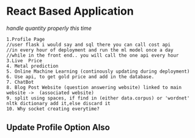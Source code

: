 # React Based Application



*handle quantity properly this time*
    
    1.Profile Page
    //user flask i would say and sql there you can call cost api
    //in every hour of deployment and run the ml model once a day
    //while in the front end.. you will call the one api every hour
    3.Live  Price
    4. Metal prediction
    5. Online Machine Learning (continously updating during deployment)
    6. Use api, to get gold price and add in the database.
    7. ChatBot
    8. Blog Post Website (question answering website) linked to main website ->  (associated website)
    9. split using spaces, if find in (either data.corpus) or 'wordnet' nltk dictionary add it,else discard it
    10. Why socket creating everytime?

## Update Profile Option Also